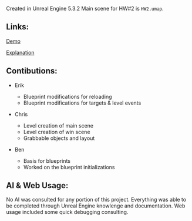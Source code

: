 Created in Unreal Engine 5.3.2
Main scene for HW#2 is `HW2.umap`.

## Links:
[Demo](https://youtu.be/ICk5C_rt0m8)

[Explanation](https://youtu.be/ZtuofIyOHOA)

## Contibutions:
 - Erik
   - Blueprint modifications for reloading
   - Blueprint modifications for targets & level events
 - Chris
   - Level creation of main scene
   - Level creation of win scene
   - Grabbable objects and layout
 
 - Ben
   - Basis for blueprints
   - Worked on the blueprint initializations 

## AI & Web Usage:
No AI was consulted for any portion of this project. Everything was able to be completed through Unreal Engine knowlenge and documentation. Web usage included some quick debugging consulting.

